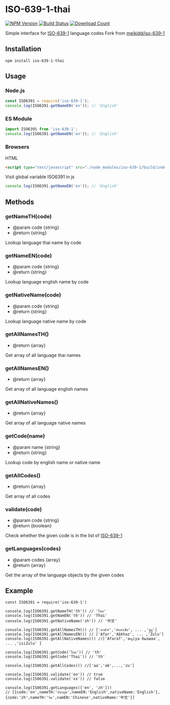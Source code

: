 # ISO-639-1-thai
[![NPM Version][npm-image]][npm-url]
[![Build Status][travis-image]][travis-url]
[![Download Count][download-url]][npm-url]

[travis-image]: https://travis-ci.com/safesit23/iso-639-1-thai.svg?branch=master&status=passed
[travis-url]: https://travis-ci.com/safesit23/iso-639-1-thai
[npm-image]: https://img.shields.io/npm/v/iso-639-1-thai.svg?style=flat-square
[npm-url]: https://www.npmjs.com/package/iso-639-1-thai
[download-url]: https://img.shields.io/npm/dt/iso-639-1-thai.svg?style=flat-square


Simple interface for [ISO-639-1](https://en.wikipedia.org/wiki/List_of_ISO_639-1_codes) language codes
Fork from [meikidd/iso-639-1](https://github.com/meikidd/iso-639-1)

## Installation

```
npm install iso-639-1-thai
```

## Usage

### Node.js

```javascript
const ISO6391 = require('iso-639-1');
console.log(ISO6391.getNameEN('en')); // 'English'
```

### ES Module

```javascript
import ISO6391 from 'iso-639-1';
console.log(ISO6391.getNameEN('en')); // 'English'
```

### Browsers

HTML

```html
<script type="text/javascript" src="./node_modules/iso-639-1/build/index.js"></script>
```

Visit global variable ISO6391 in js

```javascript
console.log(ISO6391.getNameEN('en')); // 'English'
```

## Methods

### getNameTH(code)
  - @param code {string}
  - @return {string}

Lookup language thai name by code

### getNameEN(code)
  - @param code {string}
  - @return {string}

Lookup language english name by code

### getNativeName(code)
  - @param code {string}
  - @return {string}

Lookup language native name by code

### getAllNamesTH()
  - @return {array}

Get array of all language thai names

### getAllNamesEN()
  - @return {array}

Get array of all language english names

### getAllNativeNames()
  - @return {array}

Get array of all language native names


### getCode(name)
  - @param name {string}
  - @return {string}

Lookup code by english name or native name

### getAllCodes()
  - @return {array}

Get array of all codes

### validate(code)
  - @param code {string}
  - @return {boolean}

Check whether the given code is in the list of [ISO-639-1](https://en.wikipedia.org/wiki/List_of_ISO_639-1_codes)

### getLanguages(codes)
  - @param codes {array}
  - @return {array}

Get the array of the language objects by the given codes

## Example

```
const ISO6391 = require('iso-639-1')

console.log(ISO6391.getNameTH('th')) // 'ไทย'
console.log(ISO6391.getNamEN('th')) // 'Thai'
console.log(ISO6391.getNativeName('zh')) // '中文'

console.log(ISO6391.getAllNamesTH()) // ['อาฟาร์','อับฮาเซีย', ... ,'ซูลู']
console.log(ISO6391.getAllNamesEN()) // ['Afar','Abkhaz', ... ,'Zulu']
console.log(ISO6391.getAllNativeNames()) //['Afaraf','аҧсуа бызшәа', ... ,'isiZulu' ]

console.log(ISO6391.getCode('ไทย')) // 'th'
console.log(ISO6391.getCode('Thai')) // 'th'

console.log(ISO6391.getAllCodes()) //['aa','ab',...,'zu']

console.log(ISO6391.validate('en')) // true
console.log(ISO6391.validate('xx')) // false

console.log(ISO6391.getLanguages(['en', 'zh']))
// [{code:'en',nameTH:'อังกฤษ',nameEN:'English',nativeName:'English'},{code:'zh',nameTH:'จีน',namEN:'Chinese',nativeName:'中文'}]

```
